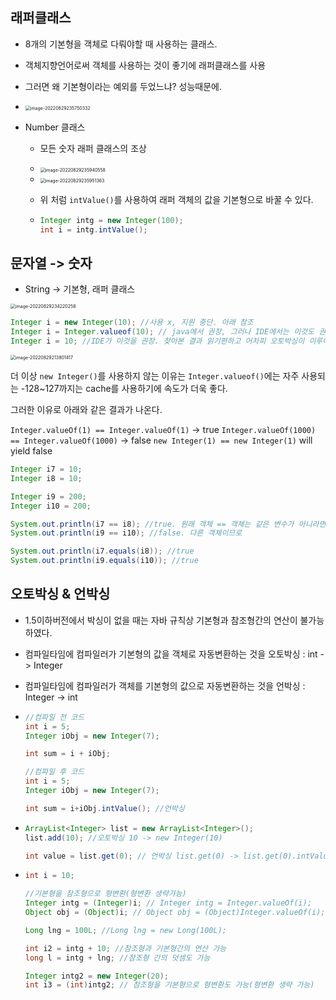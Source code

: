 

## 래퍼클래스

- 8개의 기본형을 객체로 다뤄야할 때 사용하는 클래스.

- 객체지향언어로써 객체를 사용하는 것이 좋기에 래퍼클래스를 사용

- 그러면 왜 기본형이라는 예외를 두었느냐? 성능때문에.

- <img src="img/래퍼클래스_오토박싱_문자열에서기본형/image-20220829235750332.png" alt="image-20220829235750332" style="zoom:50%;" />

- Number 클래스

  - 모든 숫자 래퍼 클래스의 조상

  - <img src="img/래퍼클래스_오토박싱_문자열에서기본형/image-20220829235940558.png" alt="image-20220829235940558" style="zoom:50%;" />

  - <img src="img/래퍼클래스_오토박싱_문자열에서기본형/image-20220829235951363.png" alt="image-20220829235951363" style="zoom:50%;" />

  - 위 처럼 `intValue()`를 사용하여 래퍼 객체의 값을 기본형으로 바꿀 수 있다.

  - ```java
    Integer intg = new Integer(100);
    int i = intg.intValue();
    ```

     









## 문자열 -> 숫자 

- String -> 기본형, 래퍼 클래스

<img src="img/래퍼클래스_오토박싱_문자열에서기본형/image-20220829234220258.png" alt="image-20220829234220258" style="zoom:50%;" />



```java
Integer i = new Integer(10); //사용 x, 지원 중단. 아래 참조
Integer i = Integer.valueof(10); // java에서 권장, 그러나 IDE에서는 이것도 권장하지 않는다.
Integer i = 10; //IDE가 이것을 권장. 찾아본 결과 읽기편하고 어차피 오토박싱이 이루어지기에 권장.


```

<img src="img/래퍼클래스_오토박싱_문자열에서기본형/image-20220829213801417.png" alt="image-20220829213801417" style="zoom:50%;" />

더 이상 `new Integer()`를 사용하지 않는 이유는  `Integer.valueof()`에는 자주 사용되는 -128~127까지는 cache를 사용하기에 속도가 더욱 좋다. 

그러한 이유로 아래와 같은 결과가 나온다.

`Integer.valueOf(1) == Integer.valueOf(1)`  -> true
`Integer.valueOf(1000) == Integer.valueOf(1000)`  -> false
`new Integer(1) == new Integer(1)` will yield false

```java
Integer i7 = 10;
Integer i8 = 10;

Integer i9 = 200;
Integer i10 = 200;

System.out.println(i7 == i8); //true. 원래 객체 == 객체는 같은 변수가 아니라면 false이다.
System.out.println(i9 == i10); //false. 다른 객체이므로

System.out.println(i7.equals(i8)); //true
System.out.println(i9.equals(i10)); //true
```





## 오토박싱 & 언박싱

- 1.5이하버전에서 박싱이 없을 때는 자바 규칙상 기본형과 참조형간의 연산이 불가능하였다.

- 컴파일타임에 컴파일러가 기본형의 값을 객체로 자동변환하는 것을 오토박싱 : int -> Integer

- 컴파일타임에 컴파일러가 객체를 기본형의 값으로 자동변환하는 것을 언박싱 : Integer -> int

- ```java
  //컴파일 전 코드
  int i = 5;
  Integer iObj = new Integer(7);
  
  int sum = i + iObj; 
  
  //컴파일 후 코드
  int i = 5;
  Integer iObj = new Integer(7);
  
  int sum = i+iObj.intValue(); //언박싱
  ```

- ```java 
  ArrayList<Integer> list = new ArrayList<Integer>();
  list.add(10); //오토박싱 10 -> new Integer(10)
  
  int value = list.get(0); // 언박싱 list.get(0) -> list.get(0).intValue()
  ```

- ```java
  int i = 10;
  
  //기본형을 참조형으로 형변환(형변환 생략가능)
  Integer intg = (Integer)i; // Integer intg = Integer.valueOf(i);
  Object obj = (Object)i; // Object obj = (Object)Integer.valueOf(i);
  
  Long lng = 100L; //Long lng = new Long(100L);
  
  int i2 = intg + 10; //참조형과 기본형간의 연산 가능
  long l = intg + lng; //참조형 간의 덧셈도 가능
  
  Integer intg2 = new Integer(20);
  int i3 = (int)intg2; // 참조형을 기본형으로 형변환도 가능(형변환 생략 가능)
  ```

  